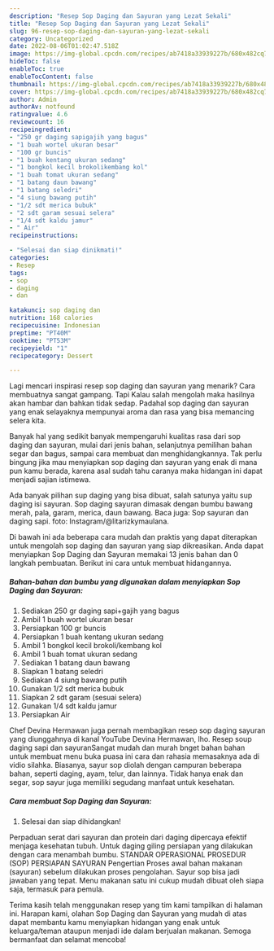 ```yaml
---
description: "Resep Sop Daging dan Sayuran yang Lezat Sekali"
title: "Resep Sop Daging dan Sayuran yang Lezat Sekali"
slug: 96-resep-sop-daging-dan-sayuran-yang-lezat-sekali
category: Uncategorized
date: 2022-08-06T01:02:47.518Z
image: https://img-global.cpcdn.com/recipes/ab7418a33939227b/680x482cq70/sop-daging-dan-sayuran-foto-resep-utama.jpg
hideToc: false
enableToc: true
enableTocContent: false
thumbnail: https://img-global.cpcdn.com/recipes/ab7418a33939227b/680x482cq70/sop-daging-dan-sayuran-foto-resep-utama.jpg
cover: https://img-global.cpcdn.com/recipes/ab7418a33939227b/680x482cq70/sop-daging-dan-sayuran-foto-resep-utama.jpg
author: Admin
authorAv: notfound
ratingvalue: 4.6
reviewcount: 16
recipeingredient:
- "250 gr daging sapigajih yang bagus"
- "1 buah wortel ukuran besar"
- "100 gr buncis"
- "1 buah kentang ukuran sedang"
- "1 bongkol kecil brokolikembang kol"
- "1 buah tomat ukuran sedang"
- "1 batang daun bawang"
- "1 batang seledri"
- "4 siung bawang putih"
- "1/2 sdt merica bubuk"
- "2 sdt garam sesuai selera"
- "1/4 sdt kaldu jamur"
- " Air"
recipeinstructions:

- "Selesai dan siap dinikmati!"
categories:
- Resep
tags:
- sop
- daging
- dan

katakunci: sop daging dan 
nutrition: 168 calories
recipecuisine: Indonesian
preptime: "PT40M"
cooktime: "PT53M"
recipeyield: "1"
recipecategory: Dessert

---
```



Lagi mencari inspirasi resep sop daging dan sayuran yang menarik? Cara membuatnya sangat gampang. Tapi Kalau salah mengolah maka hasilnya akan hambar dan bahkan tidak sedap. Padahal sop daging dan sayuran yang enak selayaknya mempunyai aroma dan rasa yang bisa memancing selera kita.


Banyak hal yang sedikit banyak mempengaruhi kualitas rasa dari sop daging dan sayuran, mulai dari jenis bahan, selanjutnya pemilihan bahan segar dan bagus, sampai cara membuat dan menghidangkannya. Tak perlu bingung jika mau menyiapkan sop daging dan sayuran yang enak di mana pun kamu berada, karena asal sudah tahu caranya maka hidangan ini dapat menjadi sajian istimewa.

Ada banyak pilihan sup daging yang bisa dibuat, salah satunya yaitu sup daging isi sayuran. Sop daging sayuran dimasak dengan bumbu bawang merah, pala, garam, merica, daun bawang. Baca juga: Sop sayuran dan daging sapi. foto: Instagram/@litarizkymaulana.


Di bawah ini ada beberapa cara mudah dan praktis yang dapat diterapkan untuk mengolah sop daging dan sayuran yang siap dikreasikan. Anda dapat menyiapkan Sop Daging dan Sayuran memakai 13 jenis bahan dan 0 langkah pembuatan. Berikut ini cara untuk membuat hidangannya.

<!--inarticleads1-->

##### Bahan-bahan dan bumbu yang digunakan dalam menyiapkan Sop Daging dan Sayuran:

1. Sediakan 250 gr daging sapi+gajih yang bagus
1. Ambil 1 buah wortel ukuran besar
1. Persiapkan 100 gr buncis
1. Persiapkan 1 buah kentang ukuran sedang
1. Ambil 1 bongkol kecil brokoli/kembang kol
1. Ambil 1 buah tomat ukuran sedang
1. Sediakan 1 batang daun bawang
1. Siapkan 1 batang seledri
1. Sediakan 4 siung bawang putih
1. Gunakan 1/2 sdt merica bubuk
1. Siapkan 2 sdt garam (sesuai selera)
1. Gunakan 1/4 sdt kaldu jamur
1. Persiapkan  Air


Chef Devina Hermawan juga pernah membagikan resep sop daging sayuran yang diunggahnya di kanal YouTube Devina Hermawan, lho. Resep soup daging sapi dan sayuranSangat mudah dan murah bnget bahan bahan untuk membuat menu buka puasa ini cara dan rahasia memasaknya ada di vidio silahka. Biasanya, sayur sop diolah dengan campuran beberapa bahan, seperti daging, ayam, telur, dan lainnya. Tidak hanya enak dan segar, sop sayur juga memiliki segudang manfaat untuk kesehatan. 

<!--inarticleads2-->

##### Cara membuat Sop Daging dan Sayuran:


1. Selesai dan siap dihidangkan!

Perpaduan serat dari sayuran dan protein dari daging dipercaya efektif menjaga kesehatan tubuh. Untuk daging giling persiapan yang dilakukan dengan cara menambah bumbu. STANDAR OPERASIONAL PROSEDUR (SOP) PERSIAPAN SAYURAN Pengertian Proses awal bahan makanan (sayuran) sebelum dilakukan proses pengolahan. Sayur sop bisa jadi jawaban yang tepat. Menu makanan satu ini cukup mudah dibuat oleh siapa saja, termasuk para pemula. 

Terima kasih telah menggunakan resep yang tim kami tampilkan di halaman ini. Harapan kami, olahan Sop Daging dan Sayuran yang mudah di atas dapat membantu kamu menyiapkan hidangan yang enak untuk keluarga/teman ataupun menjadi ide dalam berjualan makanan. Semoga bermanfaat dan selamat mencoba!
